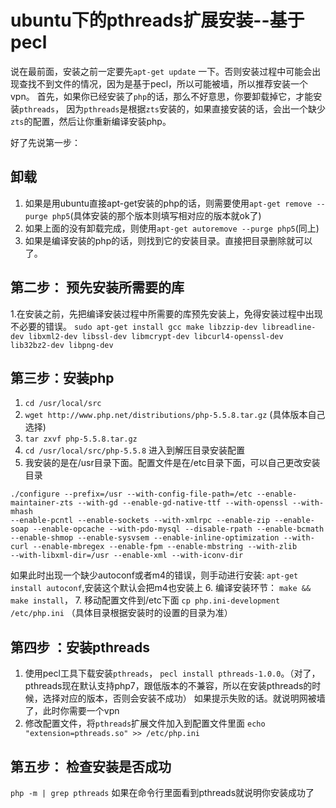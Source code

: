 # ubuntu下的pthreads扩展安装--基于pecl
  
  说在最前面，安装之前一定要先`apt-get update` 一下。否则安装过程中可能会出现查找不到文件的情况，因为是基于pecl，所以可能被墙，所以推荐安装一个vpn。
  首先，如果你已经安装了`php`的话，那么不好意思，你要卸载掉它，才能安装`pthreads`，
  因为`pthreads`是根据`zts`安装的，如果直接安装的话，会出一个缺少`zts`的配置，然后让你重新编译安装php。
  
  好了先说第一步：
  
## 卸载
  1. 如果是用ubuntu直接apt-get安装的php的话，则需要使用`apt-get remove --purge php5`(具体安装的那个版本则填写相对应的版本就ok了)
  2. 如果上面的没有卸载完成，则使用`apt-get autoremove --purge php5`(同上)
  3. 如果是编译安装的php的话，则找到它的安装目录。直接把目录删除就可以了。
  
## 第二步： 预先安装所需要的库
  1.在安装之前，先把编译安装过程中所需要的库预先安装上，免得安装过程中出现不必要的错误。
  `sudo apt-get install gcc make libzzip-dev libreadline-dev libxml2-dev libssl-dev libmcrypt-dev libcurl4-openssl-dev lib32bz2-dev libpng-dev`
  
## 第三步：安装php
  1. `cd /usr/local/src`
  2. `wget http://www.php.net/distributions/php-5.5.8.tar.gz` (具体版本自己选择)
  3. `tar zxvf php-5.5.8.tar.gz` 
  4. `cd /usr/local/src/php-5.5.8` 进入到解压目录安装配置
  5. 我安装的是在/usr目录下面。配置文件是在/etc目录下面，可以自己更改安装目录
  ```
  ./configure --prefix=/usr --with-config-file-path=/etc --enable-maintainer-zts --with-gd --enable-gd-native-ttf --with-openssl --with-mhash 
  --enable-pcntl --enable-sockets --with-xmlrpc --enable-zip --enable-soap --enable-opcache --with-pdo-mysql --disable-rpath --enable-bcmath 
  --enable-shmop --enable-sysvsem --enable-inline-optimization --with-curl --enable-mbregex --enable-fpm --enable-mbstring --with-zlib 
  --with-libxml-dir=/usr --enable-xml --with-iconv-dir
  ```
  如果此时出现一个缺少autoconf或者m4的错误，则手动进行安装:
   `apt-get install autoconf`,安装这个默认会把m4也安装上
  6. 编译安装环节：
  `make && make install`，
  7. 移动配置文件到/etc下面 
  `cp php.ini-development /etc/php.ini` （具体目录根据安装时的设置的目录为准）
  
## 第四步 ：安装pthreads
  1. 使用pecl工具下载安装`pthreads`，
   `pecl install pthreads-1.0.0`。（对了，pthreads现在默认支持php7，跟低版本的不兼容，所以在安装pthreads的时候，选择对应的版本，否则会安装不成功）
   如果提示失败的话。就说明网被墙了，此时你需要一个vpn
  2. 修改配置文件，将`pthreads`扩展文件加入到配置文件里面
  `echo "extension=pthreads.so" >> /etc/php.ini`
  
## 第五步： 检查安装是否成功
  `php -m | grep pthreads` 
  如果在命令行里面看到pthreads就说明你安装成功了
  
